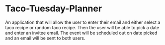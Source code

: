 # Taco-Tuesday-Planner
An application that will allow the user to enter their email and either select a taco recipe or random taco recipe. Then the user will be able to pick a date and enter an invitee email. The event will be scheduled out on date picked and an email will be sent to both users. 
